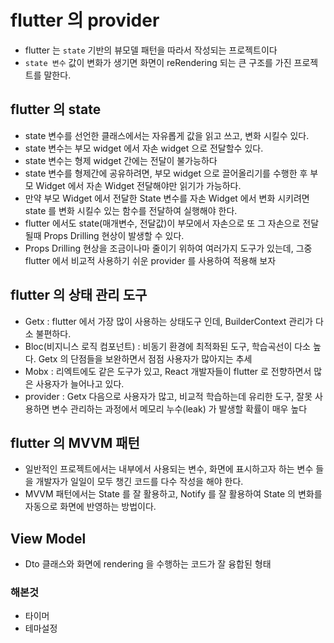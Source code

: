 # flutter 의 provider

- flutter 는 `state` 기반의 뷰모델 패턴을 따라서 작성되는 프로젝트이다
- `state 변수` 값이 변화가 생기면 화면이 reRendering 되는 큰 구조를 가진 프로젝트를 말한다.

## flutter 의 state

- state 변수를 선언한 클래스에서는 자유롭게 값을 읽고 쓰고, 변화 시킬수 있다.
- state 변수는 부모 widget 에서 자손 widget 으로 전달할수 있다.
- state 변수는 형제 widget 간에는 전달이 불가능하다
- state 변수를 형제간에 공유하려면, 부모 widget 으로 끌어올리기를 수행한 후 부모 Widget 에서 자손 Widget 전달해야만 읽기가 가능하다.
- 만약 부모 Widget 에서 전달한 State 변수를 자손 Widget 에서 변화 시키려면 state 를 변화 시킬수 있는 함수를 전달하여 실행해야 한다.
- flutter 에서도 state(매개변수, 전달값)이 부모에서 자손으로 또 그 자손으로 전달될때 Props Drilling 현상이 발생할 수 있다.
- Props Drilling 현상을 조금이나마 줄이기 위하여 여러가지 도구가 있는데, 그중 flutter 에서 비교적 사용하기 쉬운 provider 를 사용하여 적용해 보자

## flutter 의 상태 관리 도구

- Getx : flutter 에서 가장 많이 사용하는 상태도구 인데, BuilderContext 관리가 다소 불편하다.
- Bloc(비지니스 로직 컴포넌트) : 비동기 환경에 최적화된 도구, 학습곡선이 다소 높다. Getx 의 단점들을 보완하면서 점점 사용자가 많아지는 추세
- Mobx : 리엑트에도 같은 도구가 있고, React 개발자들이 flutter 로 전향하면서 많은 사용자가 늘어나고 있다.
- provider : Getx 다음으로 사용자가 많고, 비교적 학습하는데 유리한 도구, 잘못 사용하면 변수 관리하는 과정에서 메모리 누수(leak) 가 발생할 확률이 매우 높다

## flutter 의 MVVM 패턴

- 일반적인 프로젝트에서는 내부에서 사용되는 변수, 화면에 표시하고자 하는 변수 들을 개발자가 일일이 모두 챙긴 코드를 다수 작성을 해야 한다.
- MVVM 패턴에서는 State 를 잘 활용하고, Notify 를 잘 활용하여 State 의 변화를 자동으로 화면에 반영하는 방법이다.

## View Model

- Dto 클래스와 화면에 rendering 을 수행하는 코드가 잘 융합된 형태

### 해본것

- 타이머
- 테마설정

